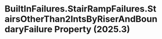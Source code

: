 # BuiltInFailures.StairRampFailures.StairsOtherThan2IntsByRiserAndBoundaryFailure Property (2025.3)

﻿